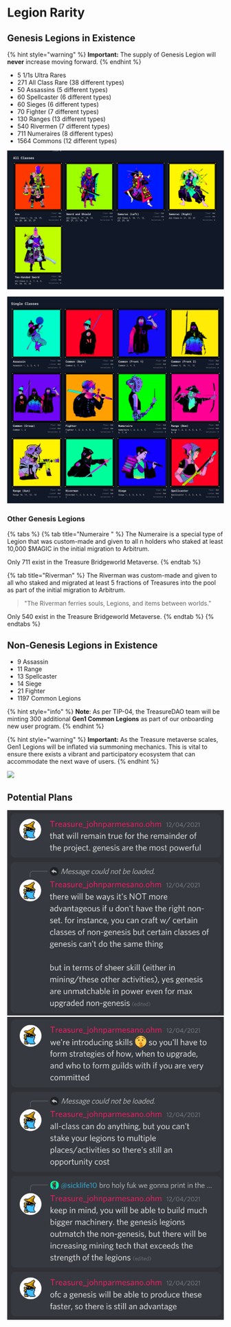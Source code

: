 # Legion Rarity

## **Genesis Legions in Existence**

{% hint style="warning" %}
**Important:** The supply of Genesis Legion will **never** increase moving forward.&#x20;
{% endhint %}

* 5 1/1s Ultra Rares
* 271 All Class Rare (38 different types)
* 50 Assassins (5 different types)
* 60 Spellcaster (6 different types)
* 60 Sieges (6 different types)
* 70 Fighter (7 different types)
* 130 Ranges (13 different types)
* 540 Rivermen (7 different types)
* 711 Numeraires (8 different types)
* 1564 Commons (12 different types)

![](<../../../.gitbook/assets/image (5) (1) (1).png>)

![](<../../../.gitbook/assets/image (3).png>)

### Other Genesis Legions

{% tabs %}
{% tab title="Numeraire " %}
The Numeraire is a special type of Legion that was custom-made and given to all n holders who staked at least 10,000 $MAGIC in the initial migration to Arbitrum.

Only 711 exist in the Treasure Bridgeworld Metaverse.
{% endtab %}

{% tab title="Riverman" %}
The Riverman was custom-made and given to all who staked and migrated at least 5 fractions of Treasures into the pool as part of the initial migration to Arbitrum.

> "The Riverman ferries souls, Legions, and items between worlds."

Only 540 exist in the Treasure Bridgeworld Metaverse.
{% endtab %}
{% endtabs %}

## Non-Genesis Legions in Existence

* 9 Assassin
* 11 Range
* 13 Spellcaster
* 14 Siege
* 21 Fighter
* 1197 Common Legions

{% hint style="info" %}
**Note**: As per TIP-04, the TreasureDAO team will be minting 300 additional **Gen1 Common Legions** as part of our onboarding new user program.&#x20;
{% endhint %}

{% hint style="warning" %}
**Important:** As the Treasure metaverse scales, Gen1 Legions will be inflated via summoning mechanics. This is vital to ensure there exists a vibrant and participatory ecosystem that can accommodate the next wave of users.&#x20;
{% endhint %}

![](../../../.gitbook/assets/Screenshot\_1.jpg)

## Potential Plans

![](<../../../.gitbook/assets/image (7).png>)![](../../../.gitbook/assets/image.png)
